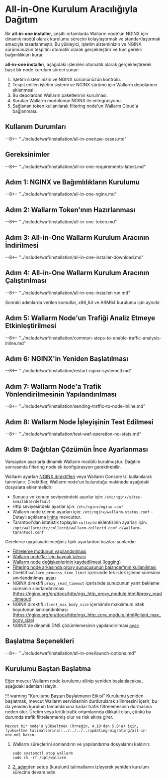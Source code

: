 [img-wl-console-users]:             ../../../../images/check-user-no-2fa.png
[wallarm-status-instr]:             ../../../../admin-en/configure-statistics-service.md
[memory-instr]:                     ../../../../admin-en/configuration-guides/allocate-resources-for-node.md
[waf-directives-instr]:             ../../../../admin-en/configure-parameters-en.md
[ptrav-attack-docs]:                ../../../../attacks-vulns-list.md#path-traversal
[attacks-in-ui-image]:           ../../../../images/admin-guides/test-attacks-quickstart.png
[waf-mode-instr]:                   ../../../../admin-en/configure-wallarm-mode.md
[logging-instr]:                    ../../../../admin-en/configure-logging.md
[proxy-balancer-instr]:             ../../../../admin-en/using-proxy-or-balancer-en.md
[process-time-limit-instr]:         ../../../../admin-en/configure-parameters-en.md#wallarm_process_time_limit
[configure-proxy-balancer-instr]:   ../../../../admin-en/configuration-guides/access-to-wallarm-api-via-proxy.md
[update-instr]:                     ../../../../updating-migrating/nginx-modules.md
[install-postanalytics-docs]:        ../../../../../admin-en/installation-postanalytics-en/
[dynamic-dns-resolution-nginx]:     ../../../../admin-en/configure-dynamic-dns-resolution-nginx.md
[waf-mode-recommendations]:          ../../../../about-wallarm/deployment-best-practices.md#follow-recommended-onboarding-steps
[ip-lists-docs]:                    ../../../../user-guides/ip-lists/overview.md
[versioning-policy]:                ../../../../updating-migrating/versioning-policy.md#version-list
[install-postanalytics-instr]:      ../../../../admin-en/installation-postanalytics-en.md
[waf-installation-instr-latest]:     /installation/nginx/dynamic-module/
[img-node-with-several-instances]:  ../../../../images/user-guides/nodes/wallarm-node-with-two-instances.png
[img-create-wallarm-node]:      ../../../../images/user-guides/nodes/create-cloud-node.png
[nginx-custom]:                 ../../../../faq/nginx-compatibility.md#is-wallarm-filtering-node-compatible-with-the-custom-build-of-nginx
[node-token]:                       ../../../../quickstart.md#deploy-the-wallarm-filtering-node
[api-token]:                        ../../../../user-guides/settings/api-tokens.md
[platform]:                         ../../../supported-deployment-options.md
[img-grouped-nodes]:                ../../../../images/user-guides/nodes/grouped-nodes.png
[wallarm-token-types]:              ../../../../user-guides/nodes/nodes.md#api-and-node-tokens-for-node-creation
[ip-lists-docs]:                    ../../../../user-guides/ip-lists/overview.md
[download-aio-step]:                #step-3-download-all-in-one-wallarm-installer
[enable-traffic-analysis-step]:     #step-5-enable-wallarm-node-to-analyze-traffic
[restart-nginx-step]:               #step-6-restart-nginx
[separate-postanalytics-installation-aio]:  ../../../../admin-en/installation-postanalytics-en.md
[api-spec-enforcement-docs]:        ../../../../api-specification-enforcement/overview.md

# All-in-One Kurulum Aracılığıyla Dağıtım

Bir **all-in-one installer**, çeşitli ortamlarda Wallarm node'un NGINX için dinamik modül olarak kurulumu sürecini kolaylaştırmak ve standartlaştırmak amacıyla tasarlanmıştır. Bu yükleyici, işletim sisteminizin ve NGINX sürümünüzün tespitini otomatik olarak gerçekleştirir ve tüm gerekli bağımlılıkları kurar.

**all-in-one installer**, aşağıdaki işlemleri otomatik olarak gerçekleştirerek basit bir node kurulum süreci sunar:

1. İşletim sisteminizin ve NGINX sürümünüzün kontrolü.
1. Tespit edilen işletim sistemi ve NGINX sürümü için Wallarm depolarının eklenmesi.
1. Bu depolardan Wallarm paketlerinin kurulması.
1. Kurulan Wallarm modülünün NGINX ile entegrasyonu.
1. Sağlanan token kullanılarak filtering node'un Wallarm Cloud'a bağlanması.

## Kullanım Durumları

--8<-- "../include/waf/installation/all-in-one/use-cases.md"

## Gereksinimler

--8<-- "../include/waf/installation/all-in-one-requirements-latest.md"

## Adım 1: NGINX ve Bağımlılıkların Kurulumu

--8<-- "../include/waf/installation/all-in-one-nginx.md"

## Adım 2: Wallarm Token'ının Hazırlanması

--8<-- "../include/waf/installation/all-in-one-token.md"

## Adım 3: All-in-One Wallarm Kurulum Aracının İndirilmesi

--8<-- "../include/waf/installation/all-in-one-installer-download.md"

## Adım 4: All-in-One Wallarm Kurulum Aracının Çalıştırılması

--8<-- "../include/waf/installation/all-in-one-installer-run.md"

Sonraki adımlarda verilen komutlar, x86_64 ve ARM64 kurulumu için aynıdır.

## Adım 5: Wallarm Node'un Trafiği Analiz Etmeye Etkinleştirilmesi

--8<-- "../include/waf/installation/common-steps-to-enable-traffic-analysis-inline.md"

## Adım 6: NGINX'in Yeniden Başlatılması

--8<-- "../include/waf/installation/restart-nginx-systemctl.md"

## Adım 7: Wallarm Node'a Trafik Yönlendirilmesinin Yapılandırılması

--8<-- "../include/waf/installation/sending-traffic-to-node-inline.md"

## Adım 8: Wallarm Node İşleyişinin Test Edilmesi

--8<-- "../include/waf/installation/test-waf-operation-no-stats.md"

## Adım 9: Dağıtılan Çözümün İnce Ayarlanması

Varsayılan ayarlarla dinamik Wallarm modülü kurulmuştur. Dağıtım sonrasında filtering node ek konfigürasyon gerektirebilir.

Wallarm ayarları [NGINX direktifleri](../../../../admin-en/configure-parameters-en.md) veya Wallarm Console UI kullanılarak tanımlanır. Direktifler, Wallarm node'un bulunduğu makinede aşağıdaki dosyalara eklenmelidir:

* Sunucu ve konum seviyesindeki ayarlar için: `/etc/nginx/sites-available/default`
* Http seviyesindeki ayarlar için: `/etc/nginx/nginx.conf`
* Wallarm node izleme ayarları için: `/etc/nginx/wallarm-status.conf` – Detaylı açıklama [linkte][wallarm-status-instr] mevcuttur.
* Tarantool'dan istatistik toplayan `collectd` eklentisinin ayarları için: `/opt/wallarm/etc/collectd/wallarm-collectd.conf.d/wallarm-tarantool.conf`

Gerekirse uygulayabileceğiniz tipik ayarlardan bazıları şunlardır:

* [Filtreleme modunun yapılandırılması][waf-mode-instr]
* [Wallarm node'lar için kaynak tahsisi][memory-instr]
* [Wallarm node değişkenlerinin kaydedilmesi (logging)][logging-instr]
* [Filtering node arkasında proxy sunucusunun balancer'ının kullanılması][proxy-balancer-instr]
* Direktif `wallarm_process_time_limit` içerisinde tek istek işleme süresinin sınırlandırılması [ayarı][process-time-limit-instr]
* NGINX direktifi `proxy_read_timeout` içerisinde sunucunun yanıt bekleme süresinin sınırlandırılması (https://nginx.org/en/docs/http/ngx_http_proxy_module.html#proxy_read_timeout)
* NGINX direktifi `client_max_body_size` içerisinde maksimum istek boyutunun sınırlandırılması (https://nginx.org/en/docs/http/ngx_http_core_module.html#client_max_body_size)
* NGINX'de dinamik DNS çözümlemesinin yapılandırılması [ayarı][dynamic-dns-resolution-nginx]

## Başlatma Seçenekleri

--8<-- "../include/waf/installation/all-in-one/launch-options.md"

## Kurulumu Baştan Başlatma

Eğer mevcut Wallarm node kurulumu silinip yeniden başlatılacaksa, aşağıdaki adımları izleyin.

!!! warning "Kurulumu Baştan Başlatmanın Etkisi"
    Kurulumu yeniden başlatmak, mevcut Wallarm servislerinin durdurularak silinmesini içerir; bu da yeniden kurulum tamamlanana kadar trafik filtrelemesinin durmasına neden olur. Üretim veya kritik trafik ortamlarında dikkatli olun, çünkü bu durumda trafik filtrelenmemiş olur ve risk altına girer.

    Mevcut bir node'u yükseltmek (örneğin, 4.10'dan 5.0'a) için, [yükseltme talimatlarına](../../../../updating-migrating/all-in-one.md) bakın.

1. Wallarm süreçlerini sonlandırın ve yapılandırma dosyalarını kaldırın:

    ```
    sudo systemctl stop wallarm
    sudo rm -rf /opt/wallarm
    ```
1. [2. adım](#step-2-prepare-wallarm-token)den setup (kurulum) talimatlarını izleyerek yeniden kurulum sürecine devam edin.